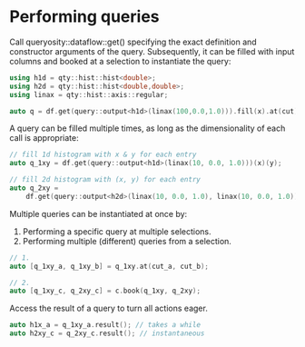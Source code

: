 # Performing queries

Call queryosity::dataflow::get() specifying the exact definition and constructor arguments of the query.
Subsequently, it can be filled with input columns and booked at a selection to instantiate the query:

```cpp
using h1d = qty::hist::hist<double>;
using h2d = qty::hist::hist<double,double>;
using linax = qty::hist::axis::regular;

auto q = df.get(query::output<h1d>(linax(100,0.0,1.0))).fill(x).at(cut);
```

A query can be filled multiple times, as long as the dimensionality of each call is appropriate:

```cpp
// fill 1d histogram with x & y for each entry
auto q_1xy = df.get(query::output<h1d>(linax(10, 0.0, 1.0)))(x)(y);

// fill 2d histogram with (x, y) for each entry
auto q_2xy =
    df.get(query::output<h2d>(linax(10, 0.0, 1.0), linax(10, 0.0, 1.0)))(x, y);
```

Multiple queries can be instantiated at once by:

1. Performing a specific query at multiple selections.
2. Performing multiple (different) queries from a selection.

```cpp
// 1.
auto [q_1xy_a, q_1xy_b] = q_1xy.at(cut_a, cut_b);

// 2.
auto [q_1xy_c, q_2xy_c] = c.book(q_1xy, q_2xy);
```

Access the result of a query to turn all actions eager.

```cpp
auto h1x_a = q_1xy_a.result(); // takes a while
auto h2xy_c = q_2xy_c.result(); // instantaneous
```